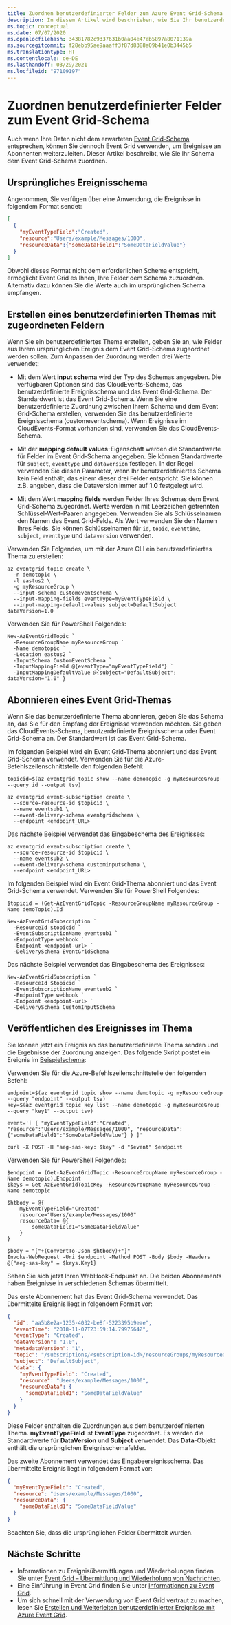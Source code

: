 ```yaml
---
title: Zuordnen benutzerdefinierter Felder zum Azure Event Grid-Schema
description: In diesem Artikel wird beschrieben, wie Sie Ihr benutzerdefiniertes Schema in das Azure Event Grid-Schema konvertieren, wenn die Ereignisdaten nicht dem Event Grid-Schema entsprechen.
ms.topic: conceptual
ms.date: 07/07/2020
ms.openlocfilehash: 34381782c9337631b0aa04e47eb5897a8071139a
ms.sourcegitcommit: f28ebb95ae9aaaff3f87d8388a09b41e0b3445b5
ms.translationtype: HT
ms.contentlocale: de-DE
ms.lasthandoff: 03/29/2021
ms.locfileid: "97109197"
---
```

# <a name="map-custom-fields-to-event-grid-schema"></a>Zuordnen benutzerdefinierter Felder zum Event Grid-Schema

Auch wenn Ihre Daten nicht dem erwarteten [Event Grid-Schema](event-schema.md) entsprechen, können Sie dennoch Event Grid verwenden, um Ereignisse an Abonnenten weiterzuleiten. Dieser Artikel beschreibt, wie Sie Ihr Schema dem Event Grid-Schema zuordnen.

## <a name="original-event-schema"></a>Ursprüngliches Ereignisschema

Angenommen, Sie verfügen über eine Anwendung, die Ereignisse in folgendem Format sendet:

```json
[
  {
    "myEventTypeField":"Created",
    "resource":"Users/example/Messages/1000",
    "resourceData":{"someDataField1":"SomeDataFieldValue"}
  }
]
```

Obwohl dieses Format nicht dem erforderlichen Schema entspricht, ermöglicht Event Grid es Ihnen, Ihre Felder dem Schema zuzuordnen. Alternativ dazu können Sie die Werte auch im ursprünglichen Schema empfangen.

## <a name="create-custom-topic-with-mapped-fields"></a>Erstellen eines benutzerdefinierten Themas mit zugeordneten Feldern

Wenn Sie ein benutzerdefiniertes Thema erstellen, geben Sie an, wie Felder aus Ihrem ursprünglichen Ereignis dem Event Grid-Schema zugeordnet werden sollen. Zum Anpassen der Zuordnung werden drei Werte verwendet:

* Mit dem Wert **input schema** wird der Typ des Schemas angegeben. Die verfügbaren Optionen sind das CloudEvents-Schema, das benutzerdefinierte Ereignisschema und das Event Grid-Schema. Der Standardwert ist das Event Grid-Schema. Wenn Sie eine benutzerdefinierte Zuordnung zwischen Ihrem Schema und dem Event Grid-Schema erstellen, verwenden Sie das benutzerdefinierte Ereignisschema (customeventschema). Wenn Ereignisse im CloudEvents-Format vorhanden sind, verwenden Sie das CloudEvents-Schema.

* Mit der **mapping default values**-Eigenschaft werden die Standardwerte für Felder im Event Grid-Schema angegeben. Sie können Standardwerte für `subject`, `eventtype` und `dataversion` festlegen. In der Regel verwenden Sie diesen Parameter, wenn Ihr benutzerdefiniertes Schema kein Feld enthält, das einem dieser drei Felder entspricht. Sie können z.B. angeben, dass die Dataversion immer auf **1.0** festgelegt wird.

* Mit dem Wert **mapping fields** werden Felder Ihres Schemas dem Event Grid-Schema zugeordnet. Werte werden in mit Leerzeichen getrennten Schlüssel-Wert-Paaren angegeben. Verwenden Sie als Schlüsselnamen den Namen des Event Grid-Felds. Als Wert verwenden Sie den Namen Ihres Felds. Sie können Schlüsselnamen für `id`, `topic`, `eventtime`, `subject`, `eventtype` und `dataversion` verwenden.

Verwenden Sie Folgendes, um mit der Azure CLI ein benutzerdefiniertes Thema zu erstellen:

```azurecli-interactive
az eventgrid topic create \
  -n demotopic \
  -l eastus2 \
  -g myResourceGroup \
  --input-schema customeventschema \
  --input-mapping-fields eventType=myEventTypeField \
  --input-mapping-default-values subject=DefaultSubject dataVersion=1.0
```

Verwenden Sie für PowerShell Folgendes:

```azurepowershell-interactive
New-AzEventGridTopic `
  -ResourceGroupName myResourceGroup `
  -Name demotopic `
  -Location eastus2 `
  -InputSchema CustomEventSchema `
  -InputMappingField @{eventType="myEventTypeField"} `
  -InputMappingDefaultValue @{subject="DefaultSubject"; dataVersion="1.0" }
```

## <a name="subscribe-to-event-grid-topic"></a>Abonnieren eines Event Grid-Themas

Wenn Sie das benutzerdefinierte Thema abonnieren, geben Sie das Schema an, das Sie für den Empfang der Ereignisse verwenden möchten. Sie geben das CloudEvents-Schema, benutzerdefinierte Ereignisschema oder Event Grid-Schema an. Der Standardwert ist das Event Grid-Schema.

Im folgenden Beispiel wird ein Event Grid-Thema abonniert und das Event Grid-Schema verwendet. Verwenden Sie für die Azure-Befehlszeilenschnittstelle den folgenden Befehl:

```azurecli-interactive
topicid=$(az eventgrid topic show --name demoTopic -g myResourceGroup --query id --output tsv)

az eventgrid event-subscription create \
  --source-resource-id $topicid \
  --name eventsub1 \
  --event-delivery-schema eventgridschema \
  --endpoint <endpoint_URL>
```

Das nächste Beispiel verwendet das Eingabeschema des Ereignisses:

```azurecli-interactive
az eventgrid event-subscription create \
  --source-resource-id $topicid \
  --name eventsub2 \
  --event-delivery-schema custominputschema \
  --endpoint <endpoint_URL>
```

Im folgenden Beispiel wird ein Event Grid-Thema abonniert und das Event Grid-Schema verwendet. Verwenden Sie für PowerShell Folgendes:

```azurepowershell-interactive
$topicid = (Get-AzEventGridTopic -ResourceGroupName myResourceGroup -Name demoTopic).Id

New-AzEventGridSubscription `
  -ResourceId $topicid `
  -EventSubscriptionName eventsub1 `
  -EndpointType webhook `
  -Endpoint <endpoint-url> `
  -DeliverySchema EventGridSchema
```

Das nächste Beispiel verwendet das Eingabeschema des Ereignisses:

```azurepowershell-interactive
New-AzEventGridSubscription `
  -ResourceId $topicid `
  -EventSubscriptionName eventsub2 `
  -EndpointType webhook `
  -Endpoint <endpoint-url> `
  -DeliverySchema CustomInputSchema
```

## <a name="publish-event-to-topic"></a>Veröffentlichen des Ereignisses im Thema

Sie können jetzt ein Ereignis an das benutzerdefinierte Thema senden und die Ergebnisse der Zuordnung anzeigen. Das folgende Skript postet ein Ereignis im [Beispielschema](#original-event-schema):

Verwenden Sie für die Azure-Befehlszeilenschnittstelle den folgenden Befehl:

```azurecli-interactive
endpoint=$(az eventgrid topic show --name demotopic -g myResourceGroup --query "endpoint" --output tsv)
key=$(az eventgrid topic key list --name demotopic -g myResourceGroup --query "key1" --output tsv)

event='[ { "myEventTypeField":"Created", "resource":"Users/example/Messages/1000", "resourceData":{"someDataField1":"SomeDataFieldValue"} } ]'

curl -X POST -H "aeg-sas-key: $key" -d "$event" $endpoint
```

Verwenden Sie für PowerShell Folgendes:

```azurepowershell-interactive
$endpoint = (Get-AzEventGridTopic -ResourceGroupName myResourceGroup -Name demotopic).Endpoint
$keys = Get-AzEventGridTopicKey -ResourceGroupName myResourceGroup -Name demotopic

$htbody = @{
    myEventTypeField="Created"
    resource="Users/example/Messages/1000"
    resourceData= @{
        someDataField1="SomeDataFieldValue"
    }
}

$body = "["+(ConvertTo-Json $htbody)+"]"
Invoke-WebRequest -Uri $endpoint -Method POST -Body $body -Headers @{"aeg-sas-key" = $keys.Key1}
```

Sehen Sie sich jetzt Ihren WebHook-Endpunkt an. Die beiden Abonnements haben Ereignisse in verschiedenen Schemas übermittelt.

Das erste Abonnement hat das Event Grid-Schema verwendet. Das übermittelte Ereignis liegt in folgendem Format vor:

```json
{
  "id": "aa5b8e2a-1235-4032-be8f-5223395b9eae",
  "eventTime": "2018-11-07T23:59:14.7997564Z",
  "eventType": "Created",
  "dataVersion": "1.0",
  "metadataVersion": "1",
  "topic": "/subscriptions/<subscription-id>/resourceGroups/myResourceGroup/providers/Microsoft.EventGrid/topics/demotopic",
  "subject": "DefaultSubject",
  "data": {
    "myEventTypeField": "Created",
    "resource": "Users/example/Messages/1000",
    "resourceData": {
      "someDataField1": "SomeDataFieldValue"
    }
  }
}
```

Diese Felder enthalten die Zuordnungen aus dem benutzerdefinierten Thema. **myEventTypeField** ist **EventType** zugeordnet. Es werden die Standardwerte für **DataVersion** und **Subject** verwendet. Das **Data**-Objekt enthält die ursprünglichen Ereignisschemafelder.

Das zweite Abonnement verwendet das Eingabeereignisschema. Das übermittelte Ereignis liegt in folgendem Format vor:

```json
{
  "myEventTypeField": "Created",
  "resource": "Users/example/Messages/1000",
  "resourceData": {
    "someDataField1": "SomeDataFieldValue"
  }
}
```

Beachten Sie, dass die ursprünglichen Felder übermittelt wurden.

## <a name="next-steps"></a>Nächste Schritte

* Informationen zu Ereignisübermittlungen und Wiederholungen finden Sie unter [Event Grid – Übermittlung und Wiederholung von Nachrichten](delivery-and-retry.md).
* Eine Einführung in Event Grid finden Sie unter [Informationen zu Event Grid](overview.md).
* Um sich schnell mit der Verwendung von Event Grid vertraut zu machen, lesen Sie [Erstellen und Weiterleiten benutzerdefinierter Ereignisse mit Azure Event Grid](custom-event-quickstart.md).
